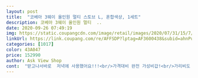 ```yaml
---
layout: post 
title:  "코베아 3웨이 올인원 멀티 스토브 L, 혼합색상, 1세트" 
description: 코베아 3웨이 올인원 멀티  ..
date: 2020-09-26 07:49:19 
img: https://static.coupangcdn.com/image/retail/images/2020/07/31/15/7/a9eb9e84-5150-4a01-a6db-514c31789e4d.jpg 
linkUrl: https://link.coupang.com/re/AFFSDP?lptag=AF3600438&subid=ahnPublicAsk&pageKey=1910692545&itemId=3244064224&vendorItemId=71231240657&traceid=V0-113-f1ba4b4b5253d31d 
categories: [1017] 
color: 43A047 
price: 152990 
author: Ask View Shop 
cont:  "받고나서바로  저녁에 사용했어요!!!<br/>가격대비 완전 가성비갑!<br/>가리비도  야채랑 고기같이 넉넉히  먹으려고<br/>값이 좋으면  후회할일이없다고해서  바로  주문했어요<br/>같은 코베아 구이바다L사이즈 인데도 가격이 천차만별 이더라고요.<br/> 그래서 최저가로 정렬시켜서 제일 저렴한 이걸 샀는데 제가 사고난 다음날 6천원 쯤 가격 내려갔네요 ㅜ.<br/>ㅜ 신랑이 제일 잘 샀다고 엄지 척 해준 상품입니다.<br/> 솔직히 싼가격은 절대 아니잖아요.<br/> 그래도 막상 한번 써보니 수많은 요리가 가능하고 캠핑엔 이거 하나만 있음 왠만한 요리는 다 커버되네요.<br/> 사이즈가 4인에 딱 맞거나 조금 넉넉하구 고기도 굽고 탕도 하고 찜도 하고 양꼬치도 구워먹고 라면도 끓여먹고 좋아요ㅎㅎ 단 하나 유일한 단점.<br/> 무겁고 부피가 커서 한자리 차지합니다.<br/><br/>고민중인분한테  쪼끔이라도 도움됬으면해요^^<br/>구성도 다양하고<br/>기름이훨씬 더 적게 튀니까  전에 샀던것은 작은사이즈브랜드가 다르지만,  시어머님집에  들고 구웠더니<br/>남편이  잘먹어서  직화판이 있어서 넘 좋았어요,<br/>남편이랑  엄청  고민하다가  큰사이즈로 결정했어요.<br/><br/>넘 만족해요!!<br/>다른 구성품도  좋은데  사이즈가  작아서<br/>마음에 드신다고  드렸고  이번에 큰사이즈로 샀기  잘했어요.<br/><br/>무엇보다 기름 배출구 있어서 구매했어요!<br/>아니라서  딱  원하는크기였어요!!<br/>이렇게 긴평도  처음이네요<br/>주로 집에서  구워먹으니까  테두리가  있는것이<br/>철판이 두껍고  튼튼해서 맨날 고기구워먹어도  걱정안해도될것같아요.<br/><br/>케이스맘에들어서  뒷정리가 편할것같고<br/>코팅이 아주 고급스럽게 처리되있고.<br/><br/>큰사이즈로 선택했지만  부담할정도로 큰사이즈<br/>평이 없길래  걱정많이 했는데  역시 남편이  한마디에<br/>한마디로 말하면  여기서 구워먹는고기 짱맛있어요!!!!<br/>" 
---
```

